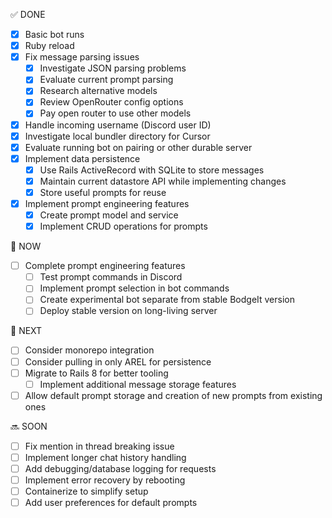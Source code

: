 ✅ DONE

- [x] Basic bot runs
- [x] Ruby reload
- [x] Fix message parsing issues
  - [x] Investigate JSON parsing problems
  - [x] Evaluate current prompt parsing
  - [x] Research alternative models
  - [x] Review OpenRouter config options
  - [x] Pay open router to use other models
- [x] Handle incoming username (Discord user ID)
- [x] Investigate local bundler directory for Cursor
- [x] Evaluate running bot on pairing or other durable server
- [x] Implement data persistence
  - [x] Use Rails ActiveRecord with SQLite to store messages
  - [x] Maintain current datastore API while implementing changes
  - [x] Store useful prompts for reuse
- [x] Implement prompt engineering features
  - [x] Create prompt model and service
  - [x] Implement CRUD operations for prompts

🔄 NOW

- [ ] Complete prompt engineering features
  - [ ] Test prompt commands in Discord
  - [ ] Implement prompt selection in bot commands
  - [ ] Create experimental bot separate from stable BodgeIt version
  - [ ] Deploy stable version on long-living server

🎯 NEXT

- [ ] Consider monorepo integration
- [ ] Consider pulling in only AREL for persistence
- [ ] Migrate to Rails 8 for better tooling
  - [ ] Implement additional message storage features
- [ ] Allow default prompt storage and creation of new prompts from existing ones

🔜 SOON

- [ ] Fix mention in thread breaking issue
- [ ] Implement longer chat history handling
- [ ] Add debugging/database logging for requests
- [ ] Implement error recovery by rebooting
- [ ] Containerize to simplify setup
- [ ] Add user preferences for default prompts